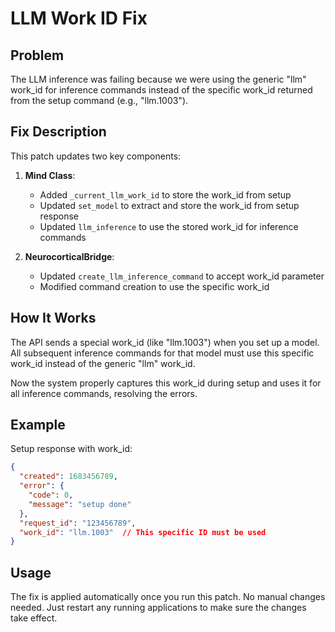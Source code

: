 # LLM Work ID Fix

## Problem

The LLM inference was failing because we were using the generic "llm" work_id for inference
commands instead of the specific work_id returned from the setup command (e.g., "llm.1003").

## Fix Description

This patch updates two key components:

1. **Mind Class**:
   - Added `_current_llm_work_id` to store the work_id from setup
   - Updated `set_model` to extract and store the work_id from setup response
   - Updated `llm_inference` to use the stored work_id for inference commands

2. **NeurocorticalBridge**:
   - Updated `create_llm_inference_command` to accept work_id parameter
   - Modified command creation to use the specific work_id

## How It Works

The API sends a special work_id (like "llm.1003") when you set up a model. 
All subsequent inference commands for that model must use this specific work_id 
instead of the generic "llm" work_id.

Now the system properly captures this work_id during setup and uses it for all
inference commands, resolving the errors.

## Example

Setup response with work_id:
```json
{
  "created": 1683456789,
  "error": {
    "code": 0,
    "message": "setup done"
  },
  "request_id": "123456789",
  "work_id": "llm.1003"  // This specific ID must be used
}
```

## Usage

The fix is applied automatically once you run this patch. No manual changes needed.
Just restart any running applications to make sure the changes take effect.
